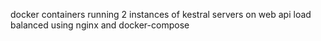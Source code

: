 docker containers running 2 instances of kestral servers on web api load balanced using nginx and docker-compose
